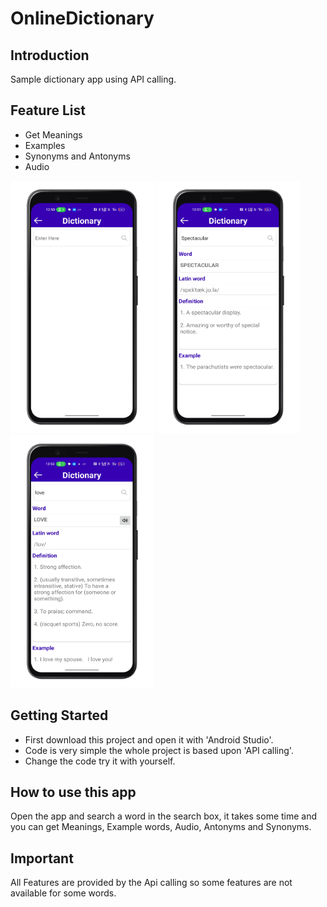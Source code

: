# OnlineDictionary

## Introduction
 Sample dictionary app using API calling.
 
 ## Feature List
 * Get Meanings
 * Examples
 * Synonyms and Antonyms
 * Audio
 
 <img src="/Screenshots/Screenshot4.PNG" width="230"/> <img src="/Screenshots/Screenshot5.PNG" width="230"/> <img src="/Screenshots/Screenshot6.PNG" width="230"/>
 
 ## Getting Started
 * First download this project and open it with 'Android Studio'.
 * Code is very simple the whole project is based upon 'API calling'.
 * Change the code try it with yourself.

## How to use this app
Open the app and search a word in the search box, it takes some time and you can get Meanings, Example words, Audio, Antonyms and Synonyms.

## Important
All Features are provided by the Api calling so some features are not available for some words.
